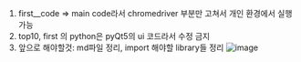 1) first__code => main code라서 chromedriver 부분만 고쳐서 개인 환경에서 실행 가능
2) top10, first 의 python은 pyQt5의 ui 코드라서 수정 금지
3) 앞으로 해야할것: md파일 정리, import 해야할 library들 정리 
![image](https://user-images.githubusercontent.com/60170358/119368804-6bb20800-bcee-11eb-9d7c-d5af9fb73584.png)
